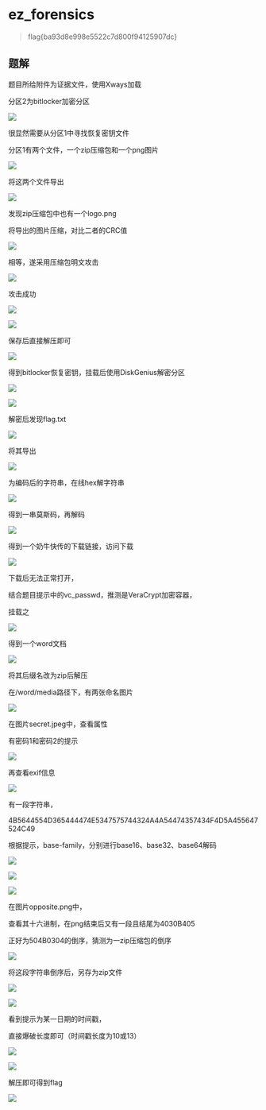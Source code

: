 # ez\_forensics

> flag{ba93d8e998e5522c7d800f94125907dc}
## 题解

题目所给附件为证据文件，使用Xways加载

分区2为bitlocker加密分区

![](image/image_e-jgeDi3Rb.png)

很显然需要从分区1中寻找恢复密钥文件

分区1有两个文件，一个zip压缩包和一个png图片

![](image/image_lx_9v078gu.png)

将这两个文件导出

![](image/image_CiEd5jEpne.png)

发现zip压缩包中也有一个logo.png

将导出的图片压缩，对比二者的CRC值

![](image/image_TkiIIS34BM.png)

相等，遂采用压缩包明文攻击

![](image/image_poDBQxNep4.png)

攻击成功

![](image/image_jpiuT7LvI3.png)

![](image/image_BgOuahFTaO.png)

保存后直接解压即可

![](image/image_WTjnAvvAF_.png)

得到bitlocker恢复密钥，挂载后使用DiskGenius解密分区

![](image/image_GdrtjjHYGS.png)

![](image/image_rvAjdG0aLZ.png)

解密后发现flag.txt

![](image/image_2qyxUBUXCK.png)

将其导出

![](image/image_mdc5qjAmgm.png)

为编码后的字符串，在线hex解字符串

![](image/image_7_w59xyznB.png)

得到一串莫斯码，再解码

![](image/image_MxgH8gcv5u.png)

得到一个奶牛快传的下载链接，访问下载

![](image/image_QSOURMGRZG.png)

下载后无法正常打开，

结合题目提示中的vc\_passwd，推测是VeraCrypt加密容器，

挂载之

![](image/image_Zg3UVBt_C2.png)

得到一个word文档

![](image/image_JoIGMr01L4.png)

将其后缀名改为zip后解压

在/word/media路径下，有两张命名图片

![](image/image_FUMvxzutMN.png)

在图片secret.jpeg中，查看属性

有密码1和密码2的提示

![](image/image_2OF81SPzuS.png)

再查看exif信息

![](image/image_HsYwSBZoQn.png)

有一段字符串，

4B5644554D365444474E5347575744324A4A54474357434F4D5A455647524C49

根据提示，base-family，分别进行base16、base32、base64解码

![](image/image_BwrXbzdStm.png)

![](image/image_VJB6utnxxJ.png)

![](image/image_7LZlp9G5Nl.png)

在图片opposite.png中，

查看其十六进制，在png结束后又有一段且结尾为4030B405

正好为504B0304的倒序，猜测为一zip压缩包的倒序

![](image/image_yLsMZR3wj-.png)

将这段字符串倒序后，另存为zip文件

![](image/image_wPEpboxZ8q.png)

![](image/image_rYsHwkAsr9.png)

看到提示为某一日期的时间戳，

直接爆破长度即可（时间戳长度为10或13）

![](image/image_lUX0i5TQWw.png)

![](image/image_Q2sF2Kqqna.png)

解压即可得到flag

![](image/image_GrW9iwLGKT.png)

